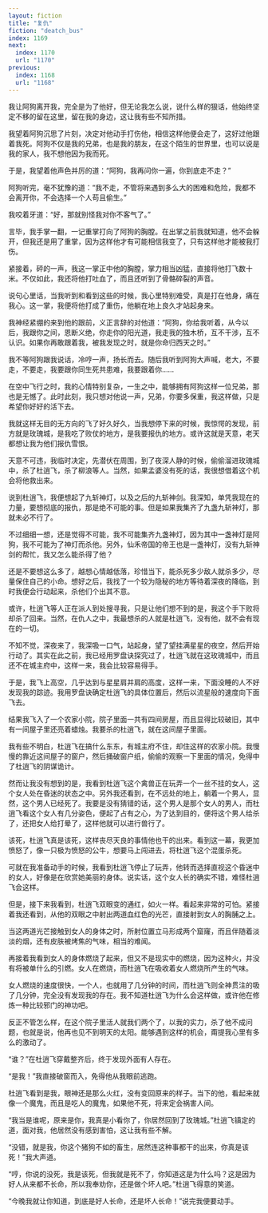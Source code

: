 ```yaml
---
layout: fiction
title: "复仇"
fiction: "deatch_bus"
index: 1169
next:
  index: 1170
  url: "1170"
previous:
  index: 1168
  url: "1168"
---
```

我让阿狗离开我，完全是为了他好，但无论我怎么说，说什么样的狠话，他始终坚定不移的留在这里，留在我的身边，这让我有些不知所措。

我望着阿狗沉思了片刻，决定对他动手打伤他，相信这样他便会走了，这好过他跟着我死。阿狗不仅是我的兄弟，也是我的朋友，在这个陌生的世界里，也可以说是我的家人，我不想他因为我而死。

于是，我望着他声色并厉的道：“阿狗，我再问你一遍，你到底走不走？”

阿狗听完，毫不犹豫的道：“我不走，不管将来遇到多么大的困难和危险，我都不会离开你，不会选择一个人苟且偷生。”

我咬着牙道：“好，那就别怪我对你不客气了。”

言毕，我手掌一翻，一记重掌打向了阿狗的胸膛。在出掌之前我就知道，他不会躲开，但我还是用了重掌，因为这样他才有可能相信我变了，只有这样他才能被我打伤。

紧接着，砰的一声，我这一掌正中他的胸膛，掌力相当凶猛，直接将他打飞数十米。不仅如此，我还将他打吐血了，而且还听到了骨骼碎裂的声音。

说句心里话，当我听到和看到这些的时候，我心里特别难受，真是打在他身，痛在我心。这一掌，我便将他打成了重伤，他躺在地上良久才站起身来。

我神经紧绷的来到他的跟前，义正言辞的对他道：“阿狗，你给我听着，从今以后，我跟你之间，恩断义绝，你走你的阳光道，我走我的独木桥，互不干涉，互不认识。如果你再敢跟着我，被我发现之时，就是你命归西天之时。”

我不等阿狗跟我说话，冷哼一声，扬长而去。随后我听到阿狗大声喊，老大，不要走，不要走，我要跟你同生死共患难，我要跟着你……

在空中飞行之时，我的心情特别复杂，一生之中，能够拥有阿狗这样一位兄弟，那也是无憾了。此时此刻，我只想对他说一声，兄弟，你要多保重，我这样做，只是希望你好好的活下去。

我就这样无目的无方向的飞了好久好久，当我想停下来的时候，我惊愕的发现，前方就是玫瑰城，是我吃了败仗的地方，是我要报仇的地方。或许这就是天意，老天都想让我为他们报仇雪恨。

天意不可违，我临时决定，先潜伏在周围，到了夜深人静的时候，偷偷溜进玫瑰城中，杀了杜逍飞，杀了柳浪等人。当然，如果孟婆没有死的话，我很想借着这个机会将他救出来。

说到杜逍飞，我便想起了九斩神灯，以及之后的九斩神剑。我深知，单凭我现在的力量，要想彻底的报仇，那是绝不可能的事。但是如果我集齐了九盏九斩神灯，那就未必不行了。

不过细细一想，还是觉得不可能，我不可能集齐九盏神灯，因为其中一盏神灯是阿狗，我不可能为了神灯而杀他。另外，仙禾帝国的帝王也是一盏神灯，没有九斩神剑的帮忙，我又怎么能杀得了他？

还是不要想这么多了，越想心情越低落，珍惜当下，能杀死多少敌人就杀多少，尽量保住自己的小命。想好之后，我找了一个较为隐秘的地方等待着深夜的降临，到时我便会行动起来，杀他们个出其不意。

或许，杜逍飞等人正在派人到处搜寻我，只是让他们想不到的是，我这个手下败将却杀了回来。当然，在仇人之中，我最想杀的人就是杜逍飞，没有他，就不会有现在的一切。

不知不觉，深夜来了，我深吸一口气，站起身，望了望挂满星星的夜空，然后开始行动了。其实在此之前，我已经用罗盘诀探究过了，杜逍飞就在这玫瑰城中，而且还不在城主府中，这样一来，我会比较容易得手。

于是，我飞上高空，几乎达到与星星肩并肩的高度，这样一来，下面没睡的人不好发现我的踪迹。我用罗盘诀确定杜逍飞的具体位置后，然后以流星般的速度向下面飞去。

结果我飞入了一个农家小院，院子里面一共有四间房屋，而且显得比较破旧，其中有一间屋子里还亮着蜡烛。我要杀的杜逍飞，就在这间屋子里面。

我有些不明白，杜逍飞在搞什么东东，有城主府不住，却住这样的农家小院。我慢慢的靠近这间屋子的窗户，然后捅破窗户纸，偷偷的观察一下里面的情况，免得中了杜逍飞的阴谋诡计。

然而让我没有想到的是，我看到杜逍飞这个禽兽正在玩弄一个一丝不挂的女人，这个女人处在昏迷的状态之中。另外我还看到，在不远处的地上，躺着一个男人，显然，这个男人已经死了。我要是没有猜错的话，这个男人是那个女人的男人，而杜逍飞看这个女人有几分姿色，便起了占有之心，为了达到目的，便将这个男人给杀了，还把女人给打晕了，这样他就可以进行兽行了。

该死，杜逍飞真是该死，这样丧尽天良的事情他也干的出来。看到这一幕，我更加愤怒了，像一只极为愤怒的公牛，想要马上闯进去，将杜逍飞这个混蛋杀死。

可就在我准备动手的时候，我看到杜逍飞停止了玩弄，他转而选择直视这个昏迷中的女人，好像是在欣赏她美丽的身体。说实话，这个女人长的确实不错，难怪杜逍飞会这样。

但是，接下来我看到，杜逍飞双眼变的通红，如火一样。看起来非常的可怕。紧接着我还看到，从他的双眼之中射出两道血红色的光芒，直接射到女人的胸脯之上。

当这两道光芒接触到女人的身体之时，所射位置立马形成两个窟窿，而且伴随着淡淡的烟，还有皮肤被烤焦的气味，相当的难闻。

再接着我看到女人的身体燃烧了起来，但又不是现实中的燃烧，因为这种火，并没有将被单什么的引燃。女人在燃烧，而杜逍飞在吸收着女人燃烧所产生的气味。

女人燃烧的速度很快，一个人，也就用了几分钟的时间，而杜逍飞则全神贯注的吸了几分钟，完全没有发现我的存在。我不知道杜逍飞为什么会这样做，或许他在修炼一种比较邪门的神功吧。

反正不管怎么样，在这个院子里活人就我们两个了，以我的实力，杀了他不成问题，也就是说，他再也见不到明天的太阳。能够遇到这样的机会，甭提我心里有多么的激动了。

“谁？”在杜逍飞穿戴整齐后，终于发现外面有人存在。

“是我！”我直接破窗而入，免得他从我眼前逃跑。

杜逍飞看到是我，眼神还是那么火红，没有变回原来的样子。当下的他，看起来就像一个魔鬼，而且是吃人的魔鬼，如果他不死，将来定会祸害人间。

“我当是谁呢，原来是你，我真是小看你了，你居然回到了玫瑰城。”杜逍飞镇定的道，面对我，他居然没有感到害怕，这让我有些不解。

“没错，就是我，你这个猪狗不如的畜生，居然连这种事都干的出来，你真是该死！”我大声道。

“哼，你说的没死，我是该死，但我就是死不了，你知道这是为什么吗？这是因为好人从来都不长命，所以我奉劝你，还是做个坏人吧。”杜逍飞得意的笑道。

“今晚我就让你知道，到底是好人长命，还是坏人长命！”说完我便要动手。
